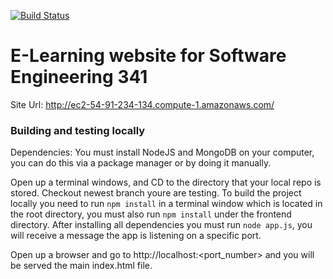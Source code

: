 [![Build Status](https://travis-ci.org/benrs/SOEN341_Project_group_4.svg?branch=master)](https://travis-ci.org/benrs/SOEN341_Project_group_4)

# E-Learning website for Software Engineering 341

Site Url: http://ec2-54-91-234-134.compute-1.amazonaws.com/


### Building and testing locally

Dependencies: You must install NodeJS and MongoDB on your computer, you can do this via a package manager or by doing it manually.

Open up a terminal windows, and CD to the directory that your local repo is stored. Checkout newest branch youre are testing.
To build the project locally you need to run `npm install` in a terminal window which is located in the root directory, you must also run `npm install` under the frontend directory.
After installing all dependencies you must run `node app.js`, you will receive a message the app is listening on
a specific port.

Open up a browser and go to http://localhost:<port_number> and you will be served the main index.html file.

